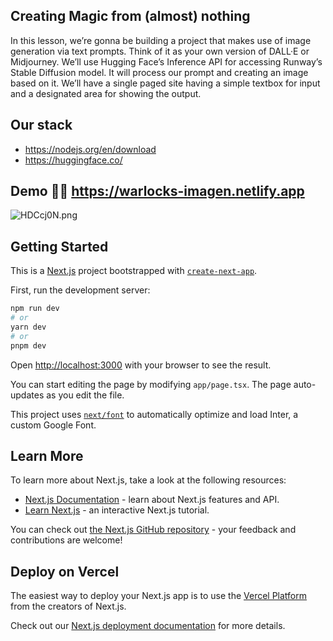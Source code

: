 ## Creating Magic from (almost) nothing   

In this lesson, we’re gonna be building a project that makes use of image generation via text prompts. Think of it as your own version of DALL·E or Midjourney. We’ll use Hugging Face’s Inference API for accessing Runway’s Stable Diffusion model. It will process our prompt and creating an image based on it. We’ll have a single paged site having a simple textbox for input and a designated area for showing the output.   

## Our stack   

- https://nodejs.org/en/download      
- https://huggingface.co/   

## Demo 🧙‍♂️ https://warlocks-imagen.netlify.app   

<img src="https://iili.io/HDCcj0N.png" alt="HDCcj0N.png" border="0" /></a>

## Getting Started   

This is a [Next.js](https://nextjs.org/) project bootstrapped with [`create-next-app`](https://github.com/vercel/next.js/tree/canary/packages/create-next-app).

First, run the development server:

```bash
npm run dev
# or
yarn dev
# or
pnpm dev
```

Open [http://localhost:3000](http://localhost:3000) with your browser to see the result.

You can start editing the page by modifying `app/page.tsx`. The page auto-updates as you edit the file.

This project uses [`next/font`](https://nextjs.org/docs/basic-features/font-optimization) to automatically optimize and load Inter, a custom Google Font.

## Learn More

To learn more about Next.js, take a look at the following resources:

- [Next.js Documentation](https://nextjs.org/docs) - learn about Next.js features and API.
- [Learn Next.js](https://nextjs.org/learn) - an interactive Next.js tutorial.

You can check out [the Next.js GitHub repository](https://github.com/vercel/next.js/) - your feedback and contributions are welcome!

## Deploy on Vercel

The easiest way to deploy your Next.js app is to use the [Vercel Platform](https://vercel.com/new?utm_medium=default-template&filter=next.js&utm_source=create-next-app&utm_campaign=create-next-app-readme) from the creators of Next.js.

Check out our [Next.js deployment documentation](https://nextjs.org/docs/deployment) for more details.
